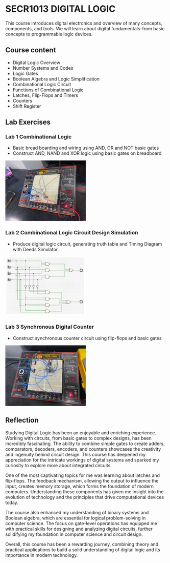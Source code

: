 # SECR1013 DIGITAL LOGIC
This course introduces digital electronics and overview of many concepts, components, and tools. We will learn about digital fundamentals-from basic concepts to programmable logic devices.

## Course content
- Digital Logic Overview
- Number Systems and Codes
- Logic Gates
- Boolean Algebra and Logic Simplification
- Combinational Logic Circuit
- Functions of Combinational Logic
- Latches, Flip-Flops and Timers
- Counters
- Shift Register

## Lab Exercises
### Lab 1 Combinational Logic
- Basic bread boarding and wiring using AND, OR and NOT basic gates
- Construct AND, NAND and XOR logic using basic gates on breadboard
<img src="https://github.com/kwei05/Year1_Sem1/blob/main/SECR1013%20DIGITAL%20LOGIC/digital%20lab1.jpg" width="50%" height="50%">

### Lab 2 Combinational Logic Circuit Design Simulation
- Produce digital logic circuit, generating truth table and Timing Diagram with Deeds Simulator
<img src="https://github.com/kwei05/Year1_Sem1/blob/main/SECR1013%20DIGITAL%20LOGIC/digital%20lab2.png" width="50%" height="50%">

### Lab 3 Synchronous Digital Counter
- Construct synchronous counter circuit using flip-flops and basic gates
<img src="https://github.com/kwei05/Year1_Sem1/blob/main/SECR1013%20DIGITAL%20LOGIC/digital%20lab3.jpg" width="50%" height="50%">

## Reflection
Studying Digital Logic has been an enjoyable and enriching experience. Working with circuits, from basic gates to complex designs, has been incredibly fascinating. The ability to combine simple gates to create adders, comparators, decoders, encoders, and counters showcases the creativity and ingenuity behind circuit design. This course has deepened my appreciation for the intricate workings of digital systems and sparked my curiosity to explore more about integrated circuits.

One of the most captivating topics for me was learning about latches and flip-flops. The feedback mechanism, allowing the output to influence the input, creates memory storage, which forms the foundation of modern computers. Understanding these components has given me insight into the evolution of technology and the principles that drive computational devices today.

The course also enhanced my understanding of binary systems and Boolean algebra, which are essential for logical problem-solving in computer science. The focus on gate-level operations has equipped me with practical skills for designing and analyzing digital circuits, further solidifying my foundation in computer science and circuit design.

Overall, this course has been a rewarding journey, combining theory and practical applications to build a solid understanding of digital logic and its importance in modern technology.
